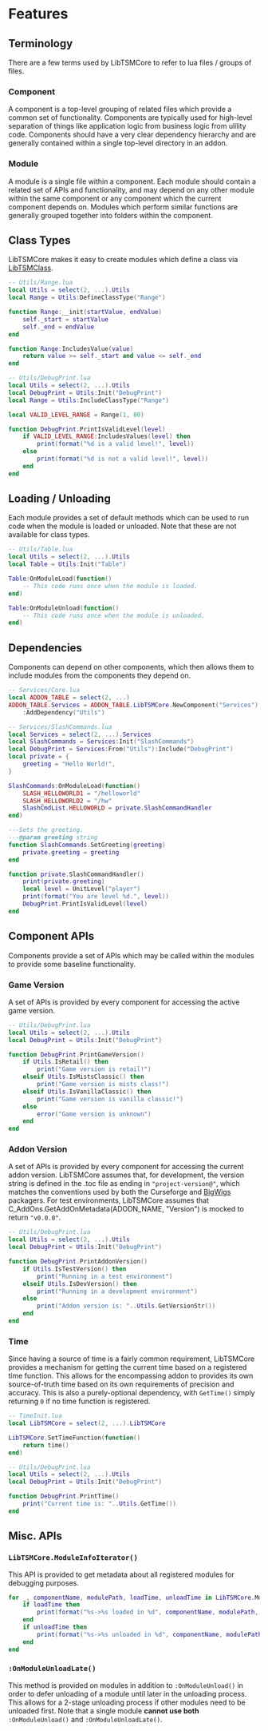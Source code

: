 # Features

## Terminology

There are a few terms used by LibTSMCore to refer to lua files / groups of files.

### Component

A component is a top-level grouping of related files which provide a common set of functionality.
Components are typically used for high-level separation of things like application logic from
business logic from ulility code. Components should have a very clear dependency hierarchy and
are generally contained within a single top-level directory in an addon.

### Module

A module is a single file within a component. Each module should contain a related set of APIs
and functionality, and may depend on any other module within the same component or any component
which the current component depends on. Modules which perform similar functions are generally
grouped together into folders within the component.

## Class Types

LibTSMCore makes it easy to create modules which define a class via
[LibTSMClass](https://github.com/TradeSkillMaster/LibTSMClass).

```lua
-- Utils/Range.lua
local Utils = select(2, ...).Utils
local Range = Utils:DefineClassType("Range")

function Range:__init(startValue, endValue)
    self._start = startValue
    self._end = endValue
end

function Range:IncludesValue(value)
    return value >= self._start and value <= self._end
end
```

```lua
-- Utils/DebugPrint.lua
local Utils = select(2, ...).Utils
local DebugPrint = Utils:Init("DebugPrint")
local Range = Utils:IncludeClassType("Range")

local VALID_LEVEL_RANGE = Range(1, 80)

function DebugPrint.PrintIsValidLevel(level)
    if VALID_LEVEL_RANGE:IncludesValues(level) then
        print(format("%d is a valid level!", level))
    else
        print(format("%d is not a valid level!", level))
    end
end
```

## Loading / Unloading

Each module provides a set of default methods which can be used to run code when the module is
loaded or unloaded. Note that these are not available for class types.

```lua
-- Utils/Table.lua
local Utils = select(2, ...).Utils
local Table = Utils:Init("Table")

Table:OnModuleLoad(function()
    -- This code runs once when the module is loaded.
end)

Table:OnModuleUnload(function()
    -- This code runs once when the module is unloaded.
end)
```

## Dependencies

Components can depend on other components, which then allows them to include modules from the
components they depend on.

```lua
-- Services/Core.lua
local ADDON_TABLE = select(2, ...)
ADDON_TABLE.Services = ADDON_TABLE.LibTSMCore.NewComponent("Services")
    :AddDependency("Utils")
```

```lua
-- Services/SlashCommands.lua
local Services = select(2, ...).Services
local SlashCommands = Services:Init("SlashCommands")
local DebugPrint = Services:From("Utils"):Include("DebugPrint")
local private = {
    greeting = "Hello World!",
}

SlashCommands:OnModuleLoad(function()
    SLASH_HELLOWORLD1 = "/helloworld"
    SLASH_HELLOWORLD2 = "/hw"
    SlashCmdList.HELLOWORLD = private.SlashCommandHandler
end)

---Sets the greeting.
---@param greeting string
function SlashCommands.SetGreeting(greeting)
    private.greeting = greeting
end

function private.SlashCommandHandler()
    print(private.greeting)
    local level = UnitLevel("player")
    print(format("You are level %d.", level))
    DebugPrint.PrintIsValidLevel(level)
end
```

## Component APIs

Components provide a set of APIs which may be called within the modules to provide some baseline
functionality.

### Game Version

A set of APIs is provided by every component for accessing the active game version.

```lua
-- Utils/DebugPrint.lua
local Utils = select(2, ...).Utils
local DebugPrint = Utils:Init("DebugPrint")

function DebugPrint.PrintGameVersion()
    if Utils.IsRetail() then
        print("Game version is retail!")
    elseif Utils.IsMistsClassic() then
        print("Game version is mists class!")
    elseif Utils.IsVanillaClassic() then
        print("Game version is vanilla classic!")
    else
        error("Game version is unknown")
    end
end
```

### Addon Version

A set of APIs is provided by every component for accessing the current addon version. LibTSMCore
assumes that, for development, the version string is defined in the .toc file as ending in
`"project-version@"`, which matches the conventions used by both the Curseforge and
[BigWigs](https://github.com/BigWigsMods/packager) packagers. For test environments, LibTSMCore
assumes that C_AddOns.GetAddOnMetadata(ADODN_NAME, "Version") is mocked to return `"v0.0.0"`.

```lua
-- Utils/DebugPrint.lua
local Utils = select(2, ...).Utils
local DebugPrint = Utils:Init("DebugPrint")

function DebugPrint.PrintAddonVersion()
    if Utils.IsTestVersion() then
        print("Running in a test environment")
    elseif Utils.IsDevVersion() then
        print("Running in a development environment")
    else
        print("Addon version is: "..Utils.GetVersionStr())
    end
end
```

### Time

Since having a source of time is a fairly common requirement, LibTSMCore provides a mechanism for
getting the current time based on a registered time function. This allows for the encompassing
addon to provides its own source-of-truth time based on its own requirements of precision and
accuracy. This is also a purely-optional dependency, with `GetTime()` simply returning `0` if no
time function is registered.

```lua
-- TimeInit.lua
local LibTSMCore = select(2, ...).LibTSMCore

LibTSMCore.SetTimeFunction(function()
    return time()
end)
```

```lua
-- Utils/DebugPrint.lua
local Utils = select(2, ...).Utils
local DebugPrint = Utils:Init("DebugPrint")

function DebugPrint.PrintTime()
    print("Current time is: "..Utils.GetTime())
end
```

## Misc. APIs

### `LibTSMCore.ModuleInfoIterator()`

This API is provided to get metadata about all registered modules for debugging purposes.

```lua
for _, componentName, modulePath, loadTime, unloadTime in LibTSMCore.ModuleInfoIterator() do
    if loadTime then
        print(format("%s->%s loaded in %d", componentName, modulePath, loadTime))
    end
    if unloadTime then
        print(format("%s->%s unloaded in %d", componentName, modulePath, unloadTime))
    end
end
```

### `:OnModuleUnloadLate()`

This method is provided on modules in addition to `:OnModuleUnload()` in order to defer unloading
of a module until later in the unloading process. This allows for a 2-stage unloading process if
other modules need to be unloaded first. Note that a single module **cannot use both**
`:OnModuleUnload()` and `:OnModuleUnloadLate()`.

